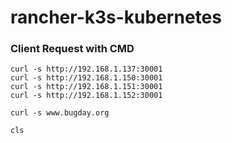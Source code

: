 # rancher-k3s-kubernetes

### Client Request with CMD

```
curl -s http://192.168.1.137:30001
curl -s http://192.168.1.150:30001
curl -s http://192.168.1.151:30001
curl -s http://192.168.1.152:30001
```

```
curl -s www.bugday.org
```

```
cls
```